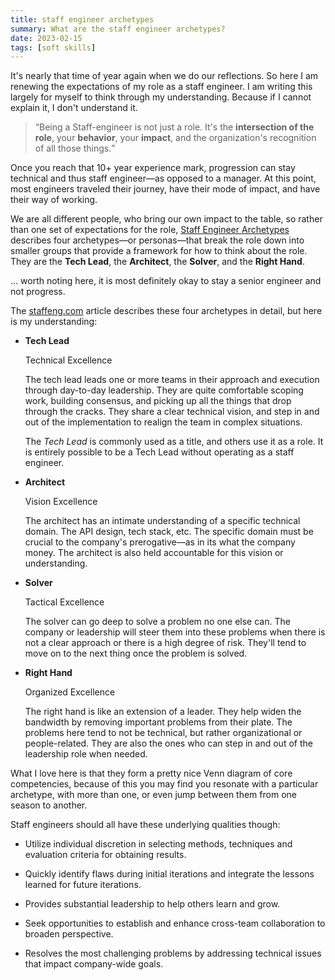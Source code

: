 ```yaml
---
title: staff engineer archetypes
summary: What are the staff engineer archetypes?
date: 2023-02-15
tags: [soft skills]
---
```


It's nearly that time of year again when we do our reflections. So here I am renewing the expectations of my role as a
staff engineer. I am writing this largely for myself to think through my understanding. Because if I cannot explain it,
I don't understand it.

> <q cite="https://staffeng.com/guides/staff-archetypes">Being a Staff-engineer is not just a role. It's the
> **intersection of the role**, your **behavior**, your **impact**, and the organization's recognition of all those
> things.</q>

Once you reach that 10+ year experience mark, progression can stay technical and thus staff engineer—as opposed to a
manager. At this point, most engineers traveled their journey, have their mode of impact, and have their way of working.

We are all different people, who bring our own impact to the table, so rather than one set of expectations for the role,
[Staff Engineer Archetypes](https://staffeng.com/guides/staff-archetypes) describes four archetypes—or personas—that
break the role down into smaller groups that provide a framework for how to think about the role. They are the **Tech
Lead**, the **Architect**, the **Solver**, and the **Right Hand**.

... worth noting here, it is most definitely okay to stay a senior engineer and not progress.

The [staffeng.com](https://staffeng.com/guides/staff-archetypes) article describes these four archetypes in detail, but
here is my understanding:

- **Tech Lead**

  Technical Excellence

  The tech lead leads one or more teams in their approach and execution through day-to-day leadership. They are quite
  comfortable scoping work, building consensus, and picking up all the things that drop through the cracks. They share a
  clear technical vision, and step in and out of the implementation to realign the team in complex situations.

  The _Tech Lead_ is commonly used as a title, and others use it as a role. It is entirely possible to be a Tech Lead
  without operating as a staff engineer.

- **Architect**

  Vision Excellence

  The architect has an intimate understanding of a specific technical domain. The API design, tech stack, etc. The
  specific domain must be crucial to the company's prerogative—as in its what the company money. The architect is also
  held accountable for this vision or understanding.

- **Solver**

  Tactical Excellence

  The solver can go deep to solve a problem no one else can. The company or leadership will steer them into these
  problems when there is not a clear approach or there is a high degree of risk. They'll tend to move on to the next
  thing once the problem is solved.

- **Right Hand**

  Organized Excellence

  The right hand is like an extension of a leader. They help widen the bandwidth by removing important problems from
  their plate. The problems here tend to not be technical, but rather organizational or people-related. They are also
  the ones who can step in and out of the leadership role when needed.

What I love here is that they form a pretty nice Venn diagram of core competencies, because of this you may find you
resonate with a particular archetype, with more than one, or even jump between them from one season to another.

Staff engineers should all have these underlying qualities though:

- Utilize individual discretion in selecting methods, techniques and evaluation criteria for obtaining results.

- Quickly identify flaws during initial iterations and integrate the lessons learned for future iterations.

- Provides substantial leadership to help others learn and grow.

- Seek opportunities to establish and enhance cross-team collaboration to broaden perspective.

- Resolves the most challenging problems by addressing technical issues that impact company-wide goals.
